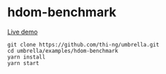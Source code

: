 # hdom-benchmark

[Live demo](http://demo.thi.ng/umbrella/hdom-benchmark/)

```
git clone https://github.com/thi-ng/umbrella.git
cd umbrella/examples/hdom-benchmark
yarn install
yarn start
```